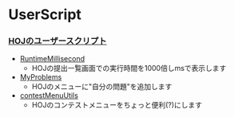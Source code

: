 # UserScript
### [**HOJのユーザースクリプト**](https://github.com/ei1903/UserScript/tree/master/HOJ)
- [RuntimeMillisecond](https://github.com/ei1903/UserScript/blob/master/HOJ/RuntimeMillisecond.user.js)
    - HOJの提出一覧画面での実行時間を1000倍しmsで表示します
- [MyProblems](https://github.com/ei1903/UserScript/blob/master/HOJ/myProblems.user.js)
    - HOJのメニューに"自分の問題"を追加します
- [contestMenuUtils](https://github.com/ei1903/UserScript/blob/contestMenuUtils/HOJ/contestMenuUtils.user.js)
    - HOJのコンテストメニューをちょっと便利(?)にします